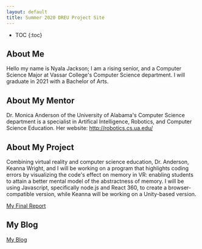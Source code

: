 ```yaml
---
layout: default
title: Summer 2020 DREU Project Site
---
```


* TOC
{:toc}

## About Me

Hello my name is Nyala Jackson; I am a rising senior, and a Computer Science Major at Vassar College's Computer Science department. I will graduate in 2021 with a Bachelor of Arts. 

## About My Mentor

Dr. Monica Anderson of the University of Alabama's Computer Science department is a specialist in Artifical Intelligence, Robotics, and Computer Science Education. 
Her website: http://robotics.cs.ua.edu/

## About My Project

Combining virtual reality and computer science education, Dr. Anderson, Keanna Wright, and I will be working on a program that highlights coding errors by visualizing the code's effect on memory in VR: enabling students to attain a better mental model of the abstractness of memory. I will be using Javascript, specifically node.js and React 360, to create a browser-compatible version, while Keanna will be working on a Unity-based version. 

[My Final Report](files/Nyala_Jackson_DREU_Final_Report.pdf)

## My Blog

[My Blog](blog.html)
